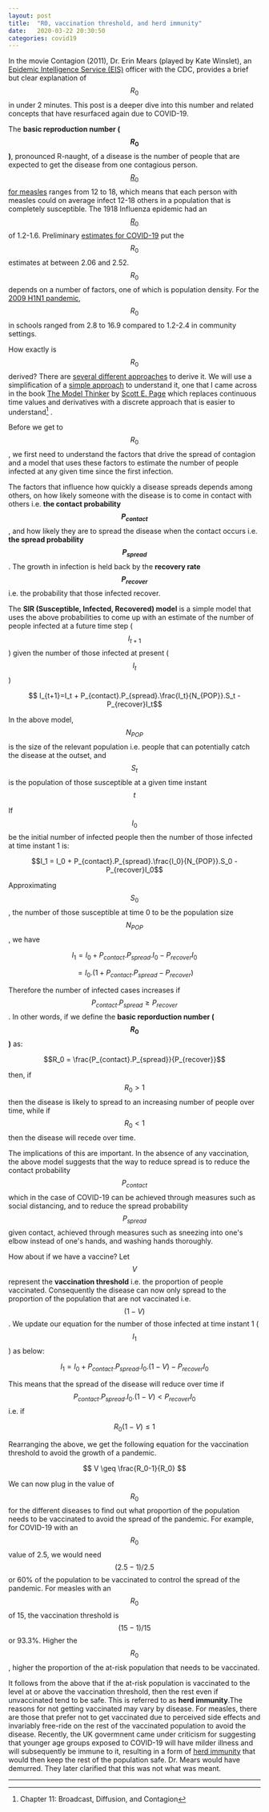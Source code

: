 ```yaml
---
layout: post
title:  "R0, vaccination threshold, and herd immunity"
date:   2020-03-22 20:30:50 
categories: covid19
---
```


<script type="text/javascript" async
  src="https://cdn.mathjax.org/mathjax/latest/MathJax.js?config=TeX-MML-AM_CHTML">
</script>

In the movie Contagion (2011), Dr. Erin Mears (played by Kate Winslet), an [Epidemic Intelligence Service (EIS)][eis] officer with the CDC, provides a brief but clear explanation of $$R_0$$ in under 2 minutes. This post is a deeper dive into this number and related concepts that have resurfaced again due to COVID-19. 

The **basic reproduction number ($$R_0$$)**, pronounced R-naught, of a disease is the number of people that are expected to get the disease from one contagious person. [$$R_0$$ for measles][r0_measles] ranges from 12 to 18, which means that each person with measles could on average infect 12-18 others in a population that is completely susceptible. The 1918 Influenza epidemic had an [$$R_0$$][r0_influenza] of 1.2-1.6. Preliminary [estimates for COVID-19][r0_covid19] put the $$R_0$$ estimates at between 2.06 and 2.52. $$R_0$$ depends on a number of factors, one of which is population density. For the [2009 H1N1 pandemic][r0_h1n1], $$R_0$$ in schools ranged from 2.8 to 16.9 compared to 1.2-2.4 in community settings. 

How exactly is $$R_0$$ derived? There are [several different approaches][r0_derivation] to derive it. We will use a simplification of a [simple approach][r0_sir] to understand it, one that I came across in the book [The Model Thinker][model_thinker] by [Scott E. Page][scott_page] which replaces continuous time values and derivatives with a discrete approach that is easier to understand[^1] . 

Before we get to $$R_0$$, we first need to understand the factors that drive the spread of contagion and a model that uses these factors to estimate the number of people infected at any given time since the first infection. 

The factors that influence how quickly a disease spreads depends among others, on how likely someone with the disease is to come in contact with others i.e. **the contact probability $$P_{contact}$$**, and how likely they are to spread the disease when the contact occurs i.e. **the spread probability $$P_{spread}$$**. The growth in infection is held back by the **recovery rate $$P_{recover}$$** i.e. the probability that those infected recover. 

The **SIR (Susceptible, Infected, Recovered) model** is a simple model that uses the above probabilities to come up with an estimate of the number of people infected at a future time step ($$I_{t+1}$$) given the number of those infected at present ($$I_t$$)

$$ I_{t+1}=I_t + P_{contact}.P_{spread}.\frac{I_t}{N_{POP}}.S_t - P_{recover}I_t$$

In the above model, $$N_{POP}$$ is the size of the relevant population i.e. people that can potentially catch the disease at the outset, and $$S_t$$ is the population of those susceptible at a given time instant $$t$$ 

If $$I_0$$ be the initial number of infected people then the number of those infected at time instant 1 is: 

$$I_1 = I_0 + P_{contact}.P_{spread}.\frac{I_0}{N_{POP}}.S_0 - P_{recover}I_0$$

Approximating $$S_0$$, the number of those susceptible at time 0 to be the population size $$N_{POP}$$, we have

$$I_1 =I_0 + P_{contact}.P_{spread}.I_0 - P_{recover}I_0$$ 

$$    =I_0.(1+P_{contact}.P_{spread}-P_{recover})$$

Therefore the number of infected cases increases if $$P_{contact}.P_{spread} \geq P_{recover}$$. In other words, if we define the **basic reporduction number ($$R_0$$)** as:

$$R_0 = \frac{P_{contact}.P_{spread}}{P_{recover}}$$

then, if $$R_0 > 1$$ then the disease is likely to spread to an increasing number of people over time, while if $$R_0 < 1$$ then the disease will recede over time.  

The implications of this are important. In the absence of any vaccination, the above model suggests that the way to reduce spread is to reduce the contact probability $$P_{contact}$$ which in the case of COVID-19 can be achieved through measures such as social distancing, and to reduce the spread probability $$P_{spread}$$ given contact, achieved through measures such as sneezing into one's elbow instead of one's hands, and washing hands thoroughly. 

How about if we have a vaccine? Let $$V$$ represent the **vaccination threshold** i.e. the proportion of people vaccinated. Consequently the disease can now only spread to the proportion of the population that are not vaccinated i.e. $$(1-V)$$. We update our equation for the number of those infected at time instant 1 ($$I_1$$) as below:

$$I_1 =I_0 + P_{contact}.P_{spread}.I_0.(1-V) - P_{recover}I_0$$ 

This means that the spread of the disease will reduce over time if $$P_{contact}.P_{spread}.I_0.(1-V) < P_{recover}I_0$$ i.e. if 

$$R_0(1-V)\leq1$$

Rearranging the above, we get the following equation for the vaccination threshold to avoid the growth of a pandemic.  

$$ V \geq \frac{R_0-1}{R_0} $$

We can now plug in the value of $$R_0$$ for the different diseases to find out what proportion of the population needs to be vaccinated to avoid the spread of the pandemic. For example, for COVID-19 with an $$R_0$$ value of 2.5, we would need $$(2.5-1)/2.5$$  or 60% of the population to be vaccinated to control the spread of the pandemic. For measles with an $$R_0$$ of 15, the vaccination threshold is $$(15-1)/15$$ or 93.3%. Higher the $$R_0$$, higher the proportion of the at-risk population that needs to be vaccinated. 

It follows from the above that if the at-risk population is vaccinated to the level at or above the vaccination threshold, then the rest even if unvaccinated tend to be safe. This is referred to as **herd immunity**.The reasons for not getting vaccinated may vary by disease. For measles, there are those that prefer not to get vaccinated due to perceived side effects and invariably free-ride on the rest of the vaccinated population to avoid the disease. Recently, the UK govermnent came under criticism for suggesting that younger age groups exposed to COVID-19 will have milder illness and will subsequently be immune to it, resulting in a form of  [herd immunity][uk_herd_immunity] that would then keep the rest of the population safe. Dr. Mears would have demurred. They later clarified that this was not what was meant. 

---

[^1]: Chapter 11: Broadcast, Diffusion, and Contagion


[r0]: https://www.imdb.com/title/tt1598778/
[r0_measles]: https://www.thelancet.com/journals/laninf/article/PIIS1473-3099(17)30307-9/fulltext
[r0_influenza]: https://www.weforum.org/agenda/2020/01/coronavirus-flu-healthcare-symptoms/
[r0_covid19]: https://www.ncbi.nlm.nih.gov/pubmed/32097725
[r0_h1n1]: https://www.who.int/influenza/resources/research/research_agenda_influenza_stream_2_limiting_spread.pdf
[r0_derivation]: https://www.ncbi.nlm.nih.gov/pmc/articles/PMC6670001/
[r0_sir]: https://www.ncbi.nlm.nih.gov/pmc/articles/PMC3935673/
[model_thinker]: https://www.basicbooks.com/titles/scott-e-page/the-model-thinker/9780465094639/
[uk_herd_immunity]: https://www.theatlantic.com/health/archive/2020/03/coronavirus-pandemic-herd-immunity-uk-boris-johnson/608065/
[scott_page]: https://sites.lsa.umich.edu/scottepage/bio/
[eis]: https://www.cdc.gov/eis/what-eis-officers-do/index.html
[george_box]: https://en.wikipedia.org/wiki/All_models_are_wrong


